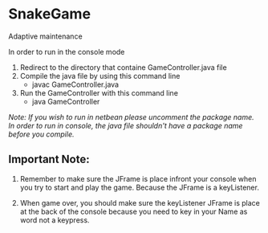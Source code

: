 # SnakeGame
Adaptive maintenance

In order to run in the console mode
1. Redirect to the directory that containe GameController.java file
2. Compile the java file by using this command line
	* javac GameController.java
3. Run the GameController with this command line
	* java GameController

<i>Note: If you wish to run in netbean please uncomment the package name. In order to run in console, the java file shouldn't have a package name before you compile.</i>

## Important Note:
1. Remember to make sure the JFrame is place infront your console when you try to start and play the game. Because the JFrame is a keyListener.

2. When game over, you should make sure the keyListener JFrame is place at the back of the console because you need to key in your Name as word not a keypress.
